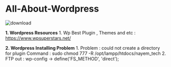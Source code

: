 # All-About-Wordpress
![download](https://user-images.githubusercontent.com/52255671/111907277-c923a180-8a7e-11eb-92b7-31e838009fd6.png)

**1. Wordpress Resources**
      1. Wp Best Plugin , Themes and etc : https://www.wpsuperstars.net/


**2. Wordpress Installing Problem**
    1. Problem : could not create a directory for plugin
        Command : sudo chmod 777 -R /opt/lampp/htdocs/nayem_tech
    2. FTP out : wp-config -> define('FS_METHOD', 'direct');

